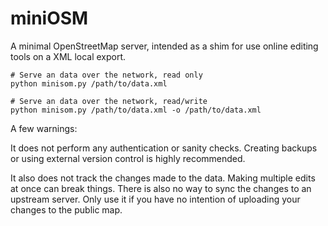 # miniOSM

A minimal OpenStreetMap server, intended as a shim for use online editing tools on a XML local export. 

```
# Serve an data over the network, read only
python minisom.py /path/to/data.xml

# Serve an data over the network, read/write
python minisom.py /path/to/data.xml -o /path/to/data.xml
```

A few warnings: 

It does not perform any authentication or sanity checks.
Creating backups or using external version control is highly recommended.

It also does not track the changes made to the data. Making multiple edits at once can break things. 
There is also no way to sync the changes to an upstream server.
Only use it if you have no intention of uploading your changes to the public map. 
